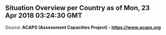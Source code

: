 ## Situation Overview per Country as of Mon, 23 Apr 2018 03:24:30 GMT

Source: **ACAPS (Assessment Capacities Project) - https://www.acaps.org**